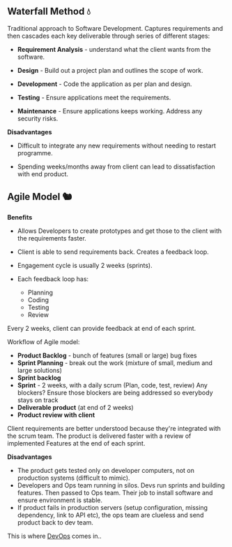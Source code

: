 ## Waterfall Method 💧

Traditional approach to Software Development. Captures requirements and then cascades each key deliverable through series of different stages:

- **Requirement Analysis** - understand what the client wants from the software.
- **Design** - Build out a project plan and outlines the scope of work.

- **Development** - Code the application as per plan and design.

- **Testing** - Ensure applications meet the requirements.

- **Maintenance** - Ensure applications keeps working. Address any security risks.

**Disadvantages**

- Difficult to integrate any new requirements without needing to restart programme.

- Spending weeks/months away from client can lead to dissatisfaction with end product.

## Agile Model 🐿

**Benefits**

- Allows Developers to create prototypes and get those to the client with the requirements faster.

- Client is able to send requirements back. Creates a feedback loop.

- Engagement cycle is usually 2 weeks (sprints).

- Each feedback loop has:
  - Planning
  - Coding
  - Testing
  - Review

Every 2 weeks, client can provide feedback at end of each sprint.

Workflow of Agile model:

- **Product Backlog** - bunch of features (small or large) bug fixes
- **Sprint Planning** - break out the work (mixture of small, medium and large solutions)
- **Sprint backlog**
- **Sprint** - 2 weeks, with a daily scrum (Plan, code, test, review) Any blockers? Ensure those blockers are being addressed so everybody stays on track
- **Deliverable product** (at end of 2 weeks)
- **Product review with client**

Client requirements are better understood because they're integrated with the scrum team. The product is delivered faster with a review of implemented Features at the end of each sprint.

**Disadvantages**

- The product gets tested only on developer computers, not on production systems (difficult to mimic).
- Developers and Ops team running in silos. Devs run sprints and building features. Then passed to Ops team. Their job to install software and ensure environment is stable.
- If product fails in production servers (setup configuration, missing dependency, link to API etc), the ops team are clueless and send product back to dev team.

This is where [DevOps](./Agile/DevOps) comes in..
